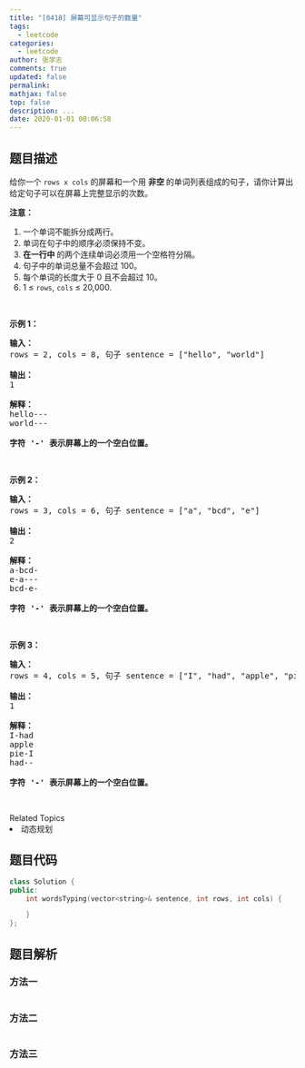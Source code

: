 ```yaml
---
title: "[0418] 屏幕可显示句子的数量"
tags:
  - leetcode
categories:
  - leetcode
author: 张学志
comments: true
updated: false
permalink:
mathjax: false
top: false
description: ...
date: 2020-01-01 00:06:58
---
```


## 题目描述

<p>给你一个 <code>rows x cols</code> 的屏幕和一个用 <strong>非空 </strong>的单词列表组成的句子，请你计算出给定句子可以在屏幕上完整显示的次数。</p>

<p><strong>注意：</strong></p>

<ol>
	<li>一个单词不能拆分成两行。</li>
	<li>单词在句子中的顺序必须保持不变。</li>
	<li><strong>在一行中 </strong>的两个连续单词必须用一个空格符分隔。</li>
	<li>句子中的单词总量不会超过 100。</li>
	<li>每个单词的长度大于 0 且不会超过 10。</li>
	<li>1 &le; <code>rows</code>, <code>cols</code> &le; 20,000.</li>
</ol>

<p>&nbsp;</p>

<p><strong>示例 1：</strong></p>

<pre><strong>输入：</strong>
rows = 2, cols = 8, 句子 sentence = [&quot;hello&quot;, &quot;world&quot;]

<strong>输出：</strong>
1

<strong>解释：</strong>
hello---
world---

<strong>字符 &#39;-&#39; 表示屏幕上的一个空白位置。</strong>
</pre>

<p>&nbsp;</p>

<p><strong>示例 2：</strong></p>

<pre><strong>输入：</strong>
rows = 3, cols = 6, 句子 sentence = [&quot;a&quot;, &quot;bcd&quot;, &quot;e&quot;]

<strong>输出：</strong>
2

<strong>解释：</strong>
a-bcd- 
e-a---
bcd-e-

<strong>字符 &#39;-&#39; 表示屏幕上的一个空白位置。</strong>
</pre>

<p>&nbsp;</p>

<p><strong>示例 3：</strong></p>

<pre><strong>输入：</strong>
rows = 4, cols = 5, 句子 sentence = [&quot;I&quot;, &quot;had&quot;, &quot;apple&quot;, &quot;pie&quot;]

<strong>输出：</strong>
1

<strong>解释：</strong>
I-had
apple
pie-I
had--

<strong>字符 &#39;-&#39; 表示屏幕上的一个空白位置。</strong>
</pre>

<p>&nbsp;</p>
<div><div>Related Topics</div><div><li>动态规划</li></div></div>

## 题目代码

```cpp
class Solution {
public:
    int wordsTyping(vector<string>& sentence, int rows, int cols) {

    }
};
```

## 题目解析

### 方法一

```cpp

```

### 方法二

```cpp

```

### 方法三

```cpp

```

